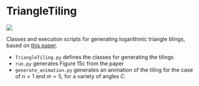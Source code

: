 # TriangleTiling

![](pentagon.gif)

Classes and execution scripts for generating logarithmic triangle tilings, based on
[this paper](https://www.mathartfun.com/FathauerBridges2021v1.pdf).

* ``TriangleTiling.py`` defines the classes for generating the tilings
* ``run.py`` generates Figure 15c from the paper
* ``generate_animation.py`` generates an animation of the tiling for the case of $n=1$ and $m=5$, for a variety of angles $C$.
